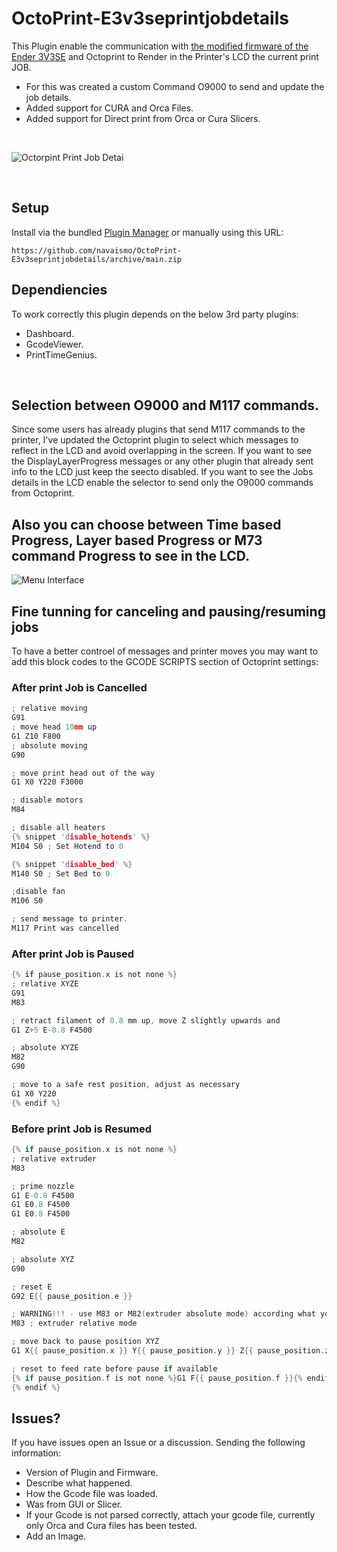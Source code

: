 # OctoPrint-E3v3seprintjobdetails

This Plugin enable the communication with [the modified firmware of the Ender 3V3SE](https://github.com/navaismo/Ender-3V3-SE/tree/main) and Octoprint to Render in the Printer's LCD the current print JOB.

- For this was created a custom Command O9000 to send and update the job details.
- Added support for CURA and Orca Files.
- Added support for Direct print from Orca or Cura Slicers.

<br />


  ![Octorpint Print Job Detai](https://i.imgur.com/Ir8u0tD.jpeg)


<br />


## Setup

Install via the bundled [Plugin Manager](https://docs.octoprint.org/en/master/bundledplugins/pluginmanager.html)
or manually using this URL:

    https://github.com/navaismo/OctoPrint-E3v3seprintjobdetails/archive/main.zip

## Dependiencies

To work correctly this plugin depends on the below 3rd party plugins:

- Dashboard.
- GcodeViewer.
- PrintTimeGenius.

<br>


## Selection between O9000 and M117 commands.
Since some users has already plugins that send M117 commands to the printer, I've updated the Octoprint plugin to select which messages to reflect in the LCD and avoid overlapping in the screen.
If you want to see the DisplayLayerProgress messages or any other plugin that already sent info to the LCD just keep the seecto disabled.
If you want to see the Jobs details in the LCD enable the selector to send only the O9000 commands from Octoprint.

## Also you can choose between Time based Progress, Layer based Progress or M73 command Progress to see in the LCD.

![Menu Interface](https://i.imgur.com/LNrCmvf.png)



## Fine tunning for canceling and pausing/resuming jobs
To have a better controel of messages and printer moves you may want to add this block codes to the GCODE SCRIPTS section of Octoprint settings:


### After print Job is Cancelled 
```C
; relative moving
G91
; move head 10mm up
G1 Z10 F800
; absolute moving
G90

; move print head out of the way
G1 X0 Y220 F3000

; disable motors
M84

; disable all heaters
{% snippet 'disable_hotends' %}
M104 S0 ; Set Hotend to 0

{% snippet 'disable_bed' %}
M140 S0 ; Set Bed to 0

;disable fan
M106 S0

; send message to printer.
M117 Print was cancelled
```

### After print Job is Paused 
```C
{% if pause_position.x is not none %}
; relative XYZE
G91
M83

; retract filament of 0.8 mm up, move Z slightly upwards and 
G1 Z+5 E-0.8 F4500

; absolute XYZE
M82
G90

; move to a safe rest position, adjust as necessary
G1 X0 Y220
{% endif %}
```

### Before print Job is Resumed 
```C
{% if pause_position.x is not none %}
; relative extruder
M83

; prime nozzle
G1 E-0.8 F4500
G1 E0.8 F4500
G1 E0.8 F4500

; absolute E
M82

; absolute XYZ
G90

; reset E
G92 E{{ pause_position.e }}

; WARNING!!! - use M83 or M82(extruder absolute mode) according what your slicer generates
M83 ; extruder relative mode

; move back to pause position XYZ
G1 X{{ pause_position.x }} Y{{ pause_position.y }} Z{{ pause_position.z }} F4500

; reset to feed rate before pause if available
{% if pause_position.f is not none %}G1 F{{ pause_position.f }}{% endif %}
{% endif %}
```


## Issues?
If you have issues open an Issue or a discussion. Sending the following information:

- Version of Plugin and Firmware.
- Describe what happened.
- How the Gcode file was loaded.
- Was from GUI or Slicer.
- If your Gcode is not parsed correctly, attach your gcode file, currently only Orca and Cura files has been tested.
- Add an Image.

